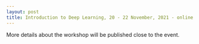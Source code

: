 ```yaml
---
layout: post
title: Introduction to Deep Learning, 20 - 22 November, 2021 - online
---
```

More details about the workshop will be published close to the event.
